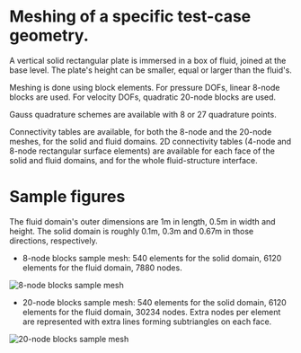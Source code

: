 # Meshing of a specific test-case geometry.

A vertical solid rectangular plate is immersed in a box of fluid, joined at the base level.
The plate's height can be smaller, equal or larger than the fluid's.

Meshing is done using block elements. 
For pressure DOFs, linear 8-node blocks are used.
For velocity DOFs, quadratic 20-node blocks are used.

Gauss quadrature schemes are available with 8 or 27 quadrature points.

Connectivity tables are available, for both the 8-node and the 20-node meshes, for the solid and fluid domains.
2D connectivity tables (4-node and 8-node rectangular surface elements) are available for each face of the solid and fluid domains,
and for the whole fluid-structure interface.

# Sample figures

The fluid domain's outer dimensions are 1m in length, 0.5m in width and height.
The solid domain is roughly 0.1m, 0.3m and 0.67m in those directions, respectively.

- 8-node blocks sample mesh: 540 elements for the solid domain, 6120 elements for the fluid domain, 7880 nodes.

![8-node blocks sample mesh][figure1]

- 20-node blocks sample mesh: 540 elements for the solid domain, 6120 elements for the fluid domain, 30234 nodes. Extra nodes per element are represented with extra lines forming subtriangles on each face.

![20-node blocks sample mesh][figure2]

[figure1]: https://github.com/rcapillon/FSI-solver/blob/main/functions/meshing/sample_mesh_8.png "8-node blocks sample mesh"
[figure2]: https://github.com/rcapillon/FSI-solver/blob/main/functions/meshing/sample_mesh_20.png "20-node blocks sample mesh"
